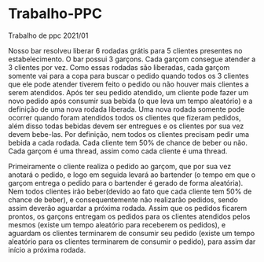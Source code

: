 # Trabalho-PPC
Trabalho de ppc 2021/01

Nosso bar resolveu liberar 6 rodadas grátis para 5 clientes presentes no estabelecimento. O bar possui 3 garçons. Cada garçom consegue atender a 3 clientes por vez. Como essas rodadas são liberadas, cada garçom somente vai para a copa para buscar o pedido quando todos os 3 clientes que ele pode atender tiverem feito o pedido ou não houver mais clientes a serem atendidos. Após ter seu pedido atendido, um cliente pode fazer um novo pedido após consumir sua bebida (o que leva um tempo aleatório) e a definição de uma nova rodada liberada. Uma nova rodada somente pode ocorrer quando foram atendidos todos os clientes que fizeram pedidos, além disso todas bebidas devem ser  entregues e os clientes por sua vez devem bebe-las. Por definição, nem todos os clientes precisam pedir uma bebida a cada rodada. Cada cliente tem 50% de chance de beber ou não. Cada garçom é uma thread, assim como cada cliente é uma thread.

Primeiramente o cliente realiza o pedido ao garçom, que por sua vez anotará o pedido, e logo em seguida levará ao bartender (o tempo em que o garçom entrega o pedido para o bartender é gerado de forma aleatória). Nem todos clientes irão beber(devido ao fato que cada cliente tem 50% de chance de beber), e consequentemente não realizarão pedidos, sendo assim deverão aguardar a próxima rodada. Assim que os pedidos ficarem prontos, os garçons entregam os pedidos para os clientes atendidos pelos mesmos (existe um tempo aleatório para receberem os pedidos), e aguardam os clientes terminarem de consumir seu pedido (existe um tempo aleatório para os clientes terminarem de consumir o pedido), para assim dar início a próxima rodada.
